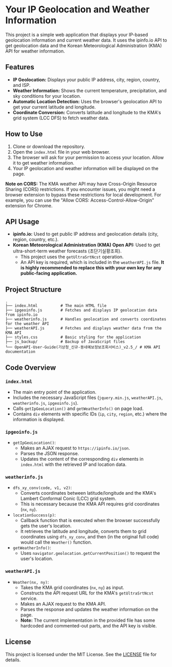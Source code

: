 # Your IP Geolocation and Weather Information

This project is a simple web application that displays your IP-based geolocation information and current weather data. It uses the ipinfo.io API to get geolocation data and the Korean Meteorological Administration (KMA) API for weather information.

## Features

-   **IP Geolocation:** Displays your public IP address, city, region, country, and ISP.
-   **Weather Information:** Shows the current temperature, precipitation, and sky conditions for your location.
-   **Automatic Location Detection:** Uses the browser's geolocation API to get your current latitude and longitude.
-   **Coordinate Conversion:** Converts latitude and longitude to the KMA's grid system (LCC DFS) to fetch weather data.

## How to Use

1.  Clone or download the repository.
2.  Open the `index.html` file in your web browser.
3.  The browser will ask for your permission to access your location. Allow it to get weather information.
4.  Your IP geolocation and weather information will be displayed on the page.

**Note on CORS:** The KMA weather API may have Cross-Origin Resource Sharing (CORS) restrictions. If you encounter issues, you might need a browser extension to bypass these restrictions for local development. For example, you can use the "Allow CORS: Access-Control-Allow-Origin" extension for Chrome.

## API Usage

-   **ipinfo.io:** Used to get public IP address and geolocation details (city, region, country, etc.).
-   **Korean Meteorological Administration (KMA) Open API:** Used to get ultra-short-term weather forecasts (초단기실황조회).
    -   This project uses the `getUltraSrtNcst` operation.
    -   An API key is required, which is included in the `weatherAPI.js` file. **It is highly recommended to replace this with your own key for any public-facing application.**

## Project Structure

```
.
├── index.html          # The main HTML file
├── ipgeoinfo.js        # Fetches and displays IP geolocation data from ipinfo.io
├── weatherinfo.js      # Handles geolocation and converts coordinates for the weather API
├── weatherAPI.js       # Fetches and displays weather data from the KMA API
├── styles.css          # Basic styling for the application
├── js_backup/          # Backup of JavaScript files
└── OpenAPI-User-Guide(기상청_신규-동네예보정보조회서비스)_v2.5_/ # KMA API documentation
```

## Code Overview

### `index.html`

-   The main entry point of the application.
-   Includes the necessary JavaScript files (`jquery.min.js`, `weatherAPI.js`, `weatherinfo.js`, `ipgeoinfo.js`).
-   Calls `getIpGeoLocation()` and `getWeatherInfo()` on page load.
-   Contains `div` elements with specific IDs (`ip`, `city`, `region`, etc.) where the information is displayed.

### `ipgeoinfo.js`

-   `getIpGeoLocation()`:
    -   Makes an AJAX request to `https://ipinfo.io/json`.
    -   Parses the JSON response.
    -   Updates the content of the corresponding `div` elements in `index.html` with the retrieved IP and location data.

### `weatherinfo.js`

-   `dfs_xy_conv(code, v1, v2)`:
    -   Converts coordinates between latitude/longitude and the KMA's Lambert Conformal Conic (LCC) grid system.
    -   This is necessary because the KMA API requires grid coordinates (`nx`, `ny`).
-   `locationSuccess(p)`:
    -   Callback function that is executed when the browser successfully gets the user's location.
    -   It retrieves the latitude and longitude, converts them to grid coordinates using `dfs_xy_conv`, and then (in the original full code) would call the `Weather()` function.
-   `getWeatherInfo()`:
    -   Uses `navigator.geolocation.getCurrentPosition()` to request the user's location.

### `weatherAPI.js`

-   `Weather(nx, ny)`:
    -   Takes the KMA grid coordinates (`nx`, `ny`) as input.
    -   Constructs the API request URL for the KMA's `getUltraSrtNcst` service.
    -   Makes an AJAX request to the KMA API.
    -   Parses the response and updates the weather information on the page.
    -   **Note:** The current implementation in the provided file has some hardcoded and commented-out parts, and the API key is visible.

## License

This project is licensed under the MIT License. See the [LICENSE](LICENSE) file for details.
